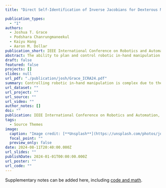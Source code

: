 ```yaml
---
title: "Direct Self-Identification of Inverse Jacobians for Dexterous Manipulation Through Particle Filtering"

publication_types:
  - "1"
authors:
  - Joshua T. Grace
  - Podshara Chanrungmaneekul
  - Kaiyu Hang
  - Aaron M. Dollar
publication_short: IEEE International Conference on Robotics and Automation (ICRA)
abstract: The ability to plan and control robotic in-hand manipulation is challenged by several issues, including the required amount of prior knowledge of the system and the sophisticated physics that varies across different robot hands or even grasp instances. One of the most direct models of in-hand manipulation is the inverse Jacobian, which can directly map from the desired in-hand object motions to the required hand actuator controls. However, acquiring such inverse Jacobians without complex hand-object system models is typically infeasible. We present a method for controlling in-hand manipulation using inverse Jacobians that are self-identified by a particle filter-based estimation scheme that leverages the ability of underactuated hands to maintain a passively stable grasp during self-identification movements. This method requires no a priori knowledge of the specific hand-object system and learns the system's inverse Jacobian through small exploratory motions. Our system approximates the underlying inverse Jacobian closely, which can be used to perform manipulation tasks across a range of objects successfully. With extensive experiments on a Yale Model O hand, we show that the proposed system can provide accurate in-hand manipulation of sub-millimeter precision and that the inverse Jacobian-based controller can support real-time manipulation control of up to 900Hz.
draft: false
featured: false
projects: []
slides: null
url_pdf: "./publication/josh/Grace_ICRA24.pdf"
summary: Controlling robotic in-hand manipulation is complex due to the varying physics and required system knowledge. One model, the inverse Jacobian, translates desired object motions to hand controls, but acquiring it without sophisticated system models is challenging. Our method uses a particle filter-based scheme to self-identify inverse Jacobians, enabling underactuated hands to stably grasp during self-identification movements. This approach requires no prior knowledge and learns the system's inverse Jacobian through exploratory motions. Our system closely approximates the inverse Jacobian, performing manipulation tasks successfully. Experiments on a Yale Model O hand show sub-millimeter precision and real-time control up to 900Hz.
url_dataset: ""
url_project: ""
url_source: ""
url_video: ""
author_notes: []
doi: ""
publication: IEEE International Conference on Robotics and Automation, 2024
tags:
  - Source Themes
image:
  caption: "Image credit: [**Unsplash**](https://unsplash.com/photos/jdD8gXaTZsc)"
  focal_point: ""
  preview_only: false
date: 2024-08-11T20:40:00.000Z
url_slides: ""
publishDate: 2024-01-01T00:00:00.000Z
url_poster: ""
url_code: ""
---
```


Supplementary notes can be added here, including [code and math](https://wowchemy.com/docs/content/writing-markdown-latex/).
